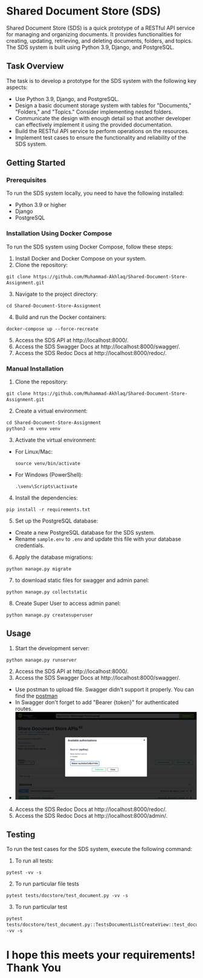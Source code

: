 # Shared Document Store (SDS)

Shared Document Store (SDS) is a quick prototype of a RESTful API service for managing and organizing documents. It
provides functionalities for creating, updating, retrieving, and deleting documents, folders, and topics. The SDS system
is built using Python 3.9, Django, and PostgreSQL.

## Task Overview

The task is to develop a prototype for the SDS system with the following key aspects:

- Use Python 3.9, Django, and PostgreSQL.
- Design a basic document storage system with tables for "Documents," "Folders," and "Topics." Consider implementing
  nested folders.
- Communicate the design with enough detail so that another developer can effectively implement it using the provided
  documentation.
- Build the RESTful API service to perform operations on the resources.
- Implement test cases to ensure the functionality and reliability of the SDS system.

## Getting Started

### Prerequisites

To run the SDS system locally, you need to have the following installed:

- Python 3.9 or higher
- Django
- PostgreSQL

### Installation Using Docker Compose

To run the SDS system using Docker Compose, follow these steps:

1. Install Docker and Docker Compose on your system.
2. Clone the repository:

```shell
git clone https://github.com/Muhammad-Akhlaq/Shared-Document-Store-Assignment.git
```

3. Navigate to the project directory:

```shell
cd Shared-Document-Store-Assignment
```

4. Build and run the Docker containers:

```shell
docker-compose up --force-recreate
```

5. Access the SDS API at http://localhost:8000/.
6. Access the SDS Swagger Docs at http://localhost:8000/swagger/.
7. Access the SDS Redoc Docs at http://localhost:8000/redoc/.

### Manual Installation

1. Clone the repository:

```shell
git clone https://github.com/Muhammad-Akhlaq/Shared-Document-Store-Assignment.git
```

2. Create a virtual environment:

```shell
cd Shared-Document-Store-Assignment
python3 -m venv venv
```

3. Activate the virtual environment:

- For Linux/Mac:

  ```shell
  source venv/bin/activate
  ```

- For Windows (PowerShell):

  ```shell
  .\venv\Scripts\activate
  ```

4. Install the dependencies:

```shell
pip install -r requirements.txt
```

5. Set up the PostgreSQL database:

- Create a new PostgreSQL database for the SDS system.
- Rename `sample.env` to `.env` and update this file with your database credentials.

6. Apply the database migrations:

```shell
python manage.py migrate
```

7. to download static files for swagger and admin panel:

```shell
python manage.py collectstatic
```

8. Create Super User to access admin panel:

```shell
python manage.py createsuperuser
```

## Usage

1. Start the development server:

```shell
python manage.py runserver
```

2. Access the SDS API at http://localhost:8000/.
3. Access the SDS Swagger Docs at http://localhost:8000/swagger/.

- Use postman to upload file. Swagger didn't support it properly. You can find
  the [postman](DocStore.postman_collection.json)
- In Swagger don't forget to add "Bearer {token}" for authenticated routes.
- ![SDS Logo](swagger-authorization.png)

4. Access the SDS Redoc Docs at http://localhost:8000/redoc/.
5. Access the SDS Redoc Docs at http://localhost:8000/admin/.

## Testing

To run the test cases for the SDS system, execute the following command:

1. To run all tests:

```shell
pytest -vv -s
```

2. To run particular file tests

```shell
pytest tests/docstore/test_document.py -vv -s
```

3. To run particular test

```shell
pytest tests/docstore/test_document.py::TestsDocumentListCreateView::test_document_create -vv -s
```

# I hope this meets your requirements! Thank You
